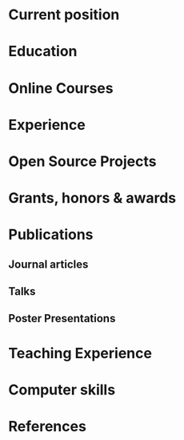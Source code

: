 Current position
================

Education
=========

Online Courses
==============

Experience
==========

Open Source Projects
====================

Grants, honors & awards
=======================

Publications
============

Journal articles
----------------

Talks
-----

Poster Presentations
--------------------

Teaching Experience
===================

Computer skills
===============

References
==========
